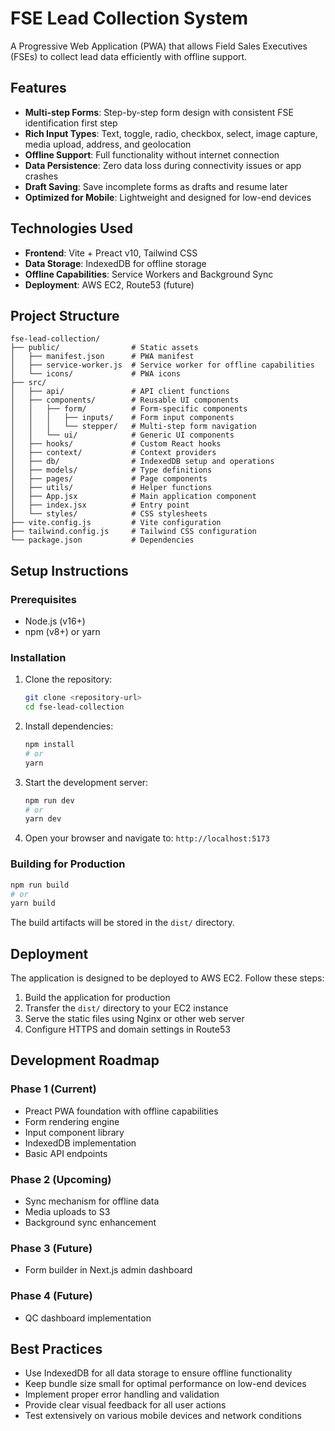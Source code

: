 # FSE Lead Collection System

A Progressive Web Application (PWA) that allows Field Sales Executives (FSEs) to collect lead data efficiently with offline support.

## Features

- **Multi-step Forms**: Step-by-step form design with consistent FSE identification first step
- **Rich Input Types**: Text, toggle, radio, checkbox, select, image capture, media upload, address, and geolocation
- **Offline Support**: Full functionality without internet connection
- **Data Persistence**: Zero data loss during connectivity issues or app crashes
- **Draft Saving**: Save incomplete forms as drafts and resume later
- **Optimized for Mobile**: Lightweight and designed for low-end devices

## Technologies Used

- **Frontend**: Vite + Preact v10, Tailwind CSS
- **Data Storage**: IndexedDB for offline storage
- **Offline Capabilities**: Service Workers and Background Sync
- **Deployment**: AWS EC2, Route53 (future)

## Project Structure

```
fse-lead-collection/
├── public/                # Static assets
│   ├── manifest.json      # PWA manifest
│   ├── service-worker.js  # Service worker for offline capabilities
│   └── icons/             # PWA icons
├── src/
│   ├── api/               # API client functions
│   ├── components/        # Reusable UI components
│   │   ├── form/          # Form-specific components
│   │   │   ├── inputs/    # Form input components
│   │   │   └── stepper/   # Multi-step form navigation
│   │   └── ui/            # Generic UI components
│   ├── hooks/             # Custom React hooks
│   ├── context/           # Context providers
│   ├── db/                # IndexedDB setup and operations
│   ├── models/            # Type definitions
│   ├── pages/             # Page components
│   ├── utils/             # Helper functions
│   ├── App.jsx            # Main application component
│   ├── index.jsx          # Entry point
│   └── styles/            # CSS stylesheets
├── vite.config.js         # Vite configuration
├── tailwind.config.js     # Tailwind CSS configuration
└── package.json           # Dependencies
```

## Setup Instructions

### Prerequisites

- Node.js (v16+)
- npm (v8+) or yarn

### Installation

1. Clone the repository:

   ```bash
   git clone <repository-url>
   cd fse-lead-collection
   ```

2. Install dependencies:

   ```bash
   npm install
   # or
   yarn
   ```

3. Start the development server:

   ```bash
   npm run dev
   # or
   yarn dev
   ```

4. Open your browser and navigate to: `http://localhost:5173`

### Building for Production

```bash
npm run build
# or
yarn build
```

The build artifacts will be stored in the `dist/` directory.

## Deployment

The application is designed to be deployed to AWS EC2. Follow these steps:

1. Build the application for production
2. Transfer the `dist/` directory to your EC2 instance
3. Serve the static files using Nginx or other web server
4. Configure HTTPS and domain settings in Route53

## Development Roadmap

### Phase 1 (Current)

- Preact PWA foundation with offline capabilities
- Form rendering engine
- Input component library
- IndexedDB implementation
- Basic API endpoints

### Phase 2 (Upcoming)

- Sync mechanism for offline data
- Media uploads to S3
- Background sync enhancement

### Phase 3 (Future)

- Form builder in Next.js admin dashboard

### Phase 4 (Future)

- QC dashboard implementation

## Best Practices

- Use IndexedDB for all data storage to ensure offline functionality
- Keep bundle size small for optimal performance on low-end devices
- Implement proper error handling and validation
- Provide clear visual feedback for all user actions
- Test extensively on various mobile devices and network conditions
